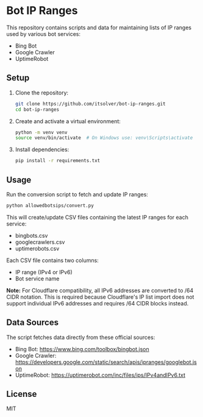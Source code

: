 # Bot IP Ranges

This repository contains scripts and data for maintaining lists of IP ranges used by various bot services:
- Bing Bot
- Google Crawler
- UptimeRobot

## Setup

1. Clone the repository:
   ```bash
   git clone https://github.com/itsolver/bot-ip-ranges.git
   cd bot-ip-ranges
   ```

2. Create and activate a virtual environment:
   ```bash
   python -m venv venv
   source venv/bin/activate  # On Windows use: venv\Scripts\activate
   ```

3. Install dependencies:
   ```bash
   pip install -r requirements.txt
   ```

## Usage

Run the conversion script to fetch and update IP ranges:
   ```bash
   python allowedbotsips/convert.py
   ```

This will create/update CSV files containing the latest IP ranges for each service:
- bingbots.csv
- googlecrawlers.csv
- uptimerobots.csv

Each CSV file contains two columns:
- IP range (IPv4 or IPv6)
- Bot service name

**Note:** For Cloudflare compatibility, all IPv6 addresses are converted to /64 CIDR notation. This is required because Cloudflare's IP list import does not support individual IPv6 addresses and requires /64 CIDR blocks instead.

## Data Sources

The script fetches data directly from these official sources:
- Bing Bot: https://www.bing.com/toolbox/bingbot.json
- Google Crawler: https://developers.google.com/static/search/apis/ipranges/googlebot.json
- UptimeRobot: https://uptimerobot.com/inc/files/ips/IPv4andIPv6.txt

## License

MIT 
